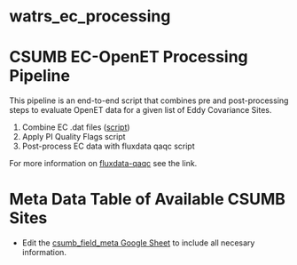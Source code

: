 # watrs_ec_processing

# CSUMB EC-OpenET Processing Pipeline
This pipeline is an end-to-end script that combines pre and post-processing steps to evaluate OpenET data for a given list of Eddy Covariance Sites.
1.   Combine EC .dat files ([script](https://colab.research.google.com/drive/1LzuxDzI-FGgLh3o2HL5e1Ddnd-iuCm6g?usp=share_link))
2.   Apply PI Quality Flags script
3.   Post-process EC data with fluxdata qaqc script

For more information on [fluxdata-qaqc](https://flux-data-qaqc.readthedocs.io/en/latest/install.html) see the link.

# Meta Data Table of Available CSUMB Sites
* Edit the [csumb_field_meta Google Sheet](https://docs.google.com/spreadsheets/d/1cUHT0Rb0n39I0qk-bYY194spSWr7MNqkFX15PWnxXlI/edit?usp=sharing) to include all necesary information.
